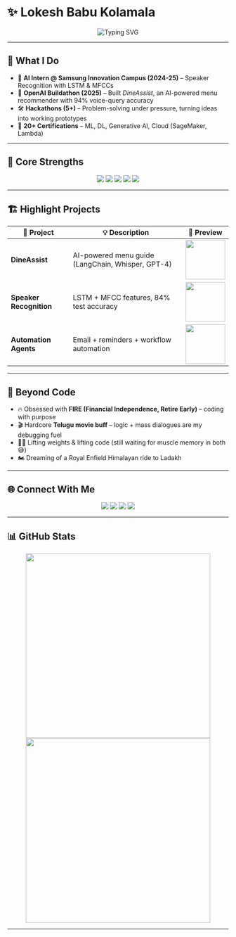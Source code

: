 # ✨ Lokesh Babu Kolamala  

<p align="center">
  <img src="https://readme-typing-svg.demolab.com?font=JetBrains+Mono&size=28&pause=1000&color=00C9A7&center=true&vCenter=true&width=600&lines=AI+%26+Data+Science+%40+IIITDM+Kurnool;Practical+AI+Builder;Automation+%7C+Digital+Twins+%7C+Agents;Learning+Relentlessly%2C+Building+Creatively" alt="Typing SVG" />
</p>  

---

## 🚀 What I Do  

- 🤖 **AI Intern @ Samsung Innovation Campus (2024-25)** – Speaker Recognition with LSTM & MFCCs  
- 🥇 **OpenAI Buildathon (2025)** – Built *DineAssist*, an AI-powered menu recommender with 94% voice-query accuracy  
- 🛠 **Hackathons (5+)** – Problem-solving under pressure, turning ideas into working prototypes  
- 📜 **20+ Certifications** – ML, DL, Generative AI, Cloud (SageMaker, Lambda)  

---

## 🧩 Core Strengths  

<div align="center">  
  <img src="https://img.shields.io/badge/AI%20%26%20ML-FF6F00?style=for-the-badge&logo=tensorflow&logoColor=white"/>  
  <img src="https://img.shields.io/badge/Deep%20Learning-764ABC?style=for-the-badge&logo=keras&logoColor=white"/>  
  <img src="https://img.shields.io/badge/LangChain%20%7C%20Agents-0A66C2?style=for-the-badge"/>  
  <img src="https://img.shields.io/badge/Automation-00C9A7?style=for-the-badge&logo=python&logoColor=white"/>  
  <img src="https://img.shields.io/badge/Cloud%20%26%20AWS-FF9900?style=for-the-badge&logo=amazonaws&logoColor=white"/>  
</div>  

---

## 🏗 Highlight Projects  

| 🔮 Project | 💡 Description | 🎥 Preview |  
|------------|----------------|------------|  
| **DineAssist** | AI-powered menu guide (LangChain, Whisper, GPT-4) | <img src="https://media.giphy.com/media/5GoVLqeAOo6PK/giphy.gif" width="90"/> |  
| **Speaker Recognition** | LSTM + MFCC features, 84% test accuracy | <img src="https://media.giphy.com/media/26BRuo6sLetdllPAQ/giphy.gif" width="90"/> |  
| **Automation Agents** | Email + reminders + workflow automation | <img src="https://media.giphy.com/media/xT9IgzoKnwFNmISR8I/giphy.gif" width="90"/> |  

---

## 🎯 Beyond Code  

- 🔥 Obsessed with **FIRE (Financial Independence, Retire Early)** – coding with purpose  
- 🎬 Hardcore **Telugu movie buff** – logic + mass dialogues are my debugging fuel  
- 🏋️‍♂️ Lifting weights & lifting code (still waiting for muscle memory in both 😅)  
- 🏍 Dreaming of a Royal Enfield Himalayan ride to Ladakh  

---

## 🌐 Connect With Me  

<div align="center">
  <a href="https://linkedin.com/in/lokeshbabu-kolamala"><img src="https://img.shields.io/badge/LinkedIn-blue?style=for-the-badge&logo=linkedin&logoColor=white"></a>
  <a href="mailto:lokeshbabukolamala@gmail.com"><img src="https://img.shields.io/badge/Email-D14836?style=for-the-badge&logo=gmail&logoColor=white"></a>
  <a href="https://github.com/Lokesh-916"><img src="https://img.shields.io/badge/GitHub-181717?style=for-the-badge&logo=github&logoColor=white"></a>
  <a href="https://lokie-ai-portfolio.vercel.app"><img src="https://img.shields.io/badge/Portfolio-00C9A7?style=for-the-badge&logo=vercel"></a>
</div>  

---

## 📊 GitHub Stats  

<p align="center">  
  <img src="https://github-readme-stats.vercel.app/api?username=Lokesh-916&show_icons=true&theme=tokyonight" width="420"/>  
  <img src="https://github-readme-streak-stats.herokuapp.com/?user=Lokesh-916&theme=tokyonight" width="420"/>  
</p>  

---
